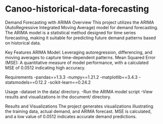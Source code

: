 # Canoo-historical-data-forecasting

Demand Forecasting with ARIMA
Overview
This project utilizes the ARIMA (AutoRegressive Integrated Moving Average) model for demand forecasting. The ARIMA model is a statistical method designed for time series forecasting, making it suitable for predicting future demand patterns based on historical data.

Key Features
ARIMA Model: Leveraging autoregression, differencing, and moving averages to capture time-dependent patterns.
Mean Squared Error (MSE): A quantitative measure of model performance, with a calculated MSE of 0.0512 indicating high accuracy.

Requirements
-pandas==1.3.3
-numpy==1.21.2
-matplotlib==3.4.3
-statsmodels==0.12.2
-scikit-learn==0.24.2

Usage
-dataset in the data/ directory.
-Run the ARIMA model script
-View results and visualizations in the document/ directory.

Results and Visualizations
The project generates visualizations illustrating the training data, actual demand, and ARIMA forecast.
MSE is calculated, and a low value of 0.0512 indicates accurate demand predictions.
